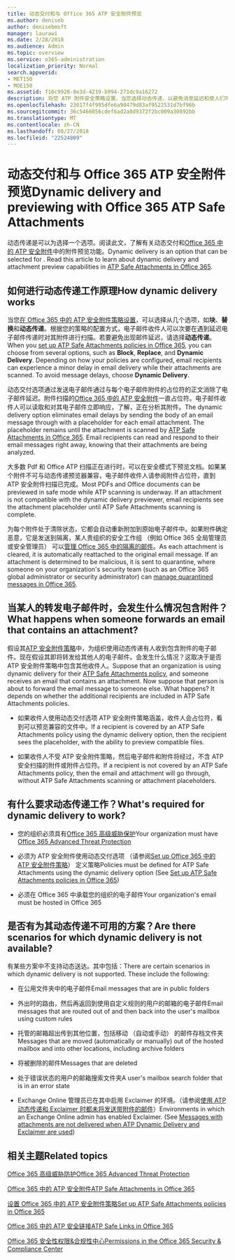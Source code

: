 ```yaml
---
title: 动态交付和与 Office 365 ATP 安全附件预览
ms.author: deniseb
author: denisebmsft
manager: laurawi
ms.date: 2/28/2018
ms.audience: Admin
ms.topic: overview
ms.service: o365-administration
localization_priority: Normal
search.appverid:
- MET150
- MOE150
ms.assetid: f16c9928-8e3d-4219-b994-271dc9a16272
description: 将您 ATP 附件安全策略设置，当您选择动态传递，以避免消息延迟和使人们可以预览正在被扫描的附件。
ms.openlocfilehash: 23017f4f995dfe6a90479d83af9522531d7bf96b
ms.sourcegitcommit: 36c5466056cdef6ad2a8d9372f2bc009a30892bb
ms.translationtype: MT
ms.contentlocale: zh-CN
ms.lasthandoff: 08/27/2018
ms.locfileid: "22524809"
---
```

# <a name="dynamic-delivery-and-previewing-with-office-365-atp-safe-attachments"></a><span data-ttu-id="7fc4d-103">动态交付和与 Office 365 ATP 安全附件预览</span><span class="sxs-lookup"><span data-stu-id="7fc4d-103">Dynamic delivery and previewing with Office 365 ATP Safe Attachments</span></span>

<span data-ttu-id="7fc4d-p101">动态传递是可以为选择一个选项。阅读此文，了解有关动态交付和[Office 365 中的 ATP 安全附件](atp-safe-attachments.md)中的附件预览功能。</span><span class="sxs-lookup"><span data-stu-id="7fc4d-p101">Dynamic delivery is an option that can be selected for . Read this article to learn about dynamic delivery and attachment preview capabilities in [ATP Safe Attachments in Office 365](atp-safe-attachments.md).</span></span>
  
## <a name="how-dynamic-delivery-works"></a><span data-ttu-id="7fc4d-106">如何进行动态传递工作原理</span><span class="sxs-lookup"><span data-stu-id="7fc4d-106">How dynamic delivery works</span></span>

<span data-ttu-id="7fc4d-p102">当您[在 Office 365 中的 ATP 安全附件策略设置](set-up-atp-safe-attachments-policies.md)，可以选择从几个选项，如**块**、**替换**和**动态传递**。根据您的策略的配置方式，电子邮件收件人可以次要在遇到延迟电子邮件传递时对其附件进行扫描。若要避免出现邮件延迟，请选择**动态传递**。</span><span class="sxs-lookup"><span data-stu-id="7fc4d-p102">When you [set up ATP Safe Attachments policies in Office 365](set-up-atp-safe-attachments-policies.md), you can choose from several options, such as **Block**, **Replace**, and **Dynamic Delivery**. Depending on how your policies are configured, email recipients can experience a minor delay in email delivery while their attachments are scanned. To avoid message delays, choose **Dynamic Delivery**.</span></span>
  
<span data-ttu-id="7fc4d-p103">动态交付选项通过发送电子邮件通过与每个电子邮件附件的占位符的正文消除了电子邮件延迟。附件扫描的[Office 365 中的 ATP 安全附件](atp-safe-attachments.md)一直占位符。电子邮件收件人可以读取和对其电子邮件立即响应，了解，正在分析其附件。</span><span class="sxs-lookup"><span data-stu-id="7fc4d-p103">The dynamic delivery option eliminates email delays by sending the body of an email message through with a placeholder for each email attachment. The placeholder remains until the attachment is scanned by [ATP Safe Attachments in Office 365](atp-safe-attachments.md). Email recipients can read and respond to their email messages right away, knowing that their attachments are being analyzed.</span></span>
  
<span data-ttu-id="7fc4d-p104">大多数 Pdf 和 Office ATP 扫描正在进行时，可以在安全模式下预览文档。如果某个附件不可与动态传递预览器兼容，电子邮件收件人请参阅附件占位符，直到 ATP 安全附件扫描已完成。</span><span class="sxs-lookup"><span data-stu-id="7fc4d-p104">Most PDFs and Office documents can be previewed in safe mode while ATP scanning is underway. If an attachment is not compatible with the dynamic delivery previewer, email recipients see the attachment placeholder until ATP Safe Attachments scanning is complete.</span></span>
  
<span data-ttu-id="7fc4d-p105">为每个附件处于清除状态，它都会自动重新附加到原始电子邮件中。如果附件确定恶意，它是发送到隔离，某人贵组织的安全工作组 （例如 Office 365 全局管理员或安全管理员） 可以[管理 Office 365 中的隔离的邮件](manage-quarantined-messages-and-files.md)。</span><span class="sxs-lookup"><span data-stu-id="7fc4d-p105">As each attachment is cleared, it is automatically reattached to the original email message. If an attachment is determined to be malicious, it is sent to quarantine, where someone on your organization's security team (such as an Office 365 global administrator or security administrator) can [manage quarantined messages in Office 365](manage-quarantined-messages-and-files.md).</span></span>
  
## <a name="what-happens-when-someone-forwards-an-email-that-contains-an-attachment"></a><span data-ttu-id="7fc4d-117">当某人的转发电子邮件时，会发生什么情况包含附件？</span><span class="sxs-lookup"><span data-stu-id="7fc4d-117">What happens when someone forwards an email that contains an attachment?</span></span>

<span data-ttu-id="7fc4d-p106">假设其[ATP 安全附件策略](set-up-atp-safe-attachments-policies.md)中，为组织使用动态传递有人收到包含附件的电子邮件。现在假设其即将转发给其他人的电子邮件。会发生什么情况？这取决于是否 ATP 安全附件策略中包含其他收件人。</span><span class="sxs-lookup"><span data-stu-id="7fc4d-p106">Suppose that an organization is using dynamic delivery for their [ATP Safe Attachments policy](set-up-atp-safe-attachments-policies.md), and someone receives an email that contains an attachment. Now suppose that person is about to forward the email message to someone else. What happens? It depends on whether the additional recipients are included in ATP Safe Attachments policies.</span></span>
  
- <span data-ttu-id="7fc4d-122">如果收件人使用动态交付选项 ATP 安全附件策略涵盖，收件人会占位符，看到可以预览兼容的文件中。</span><span class="sxs-lookup"><span data-stu-id="7fc4d-122">If a recipient is covered by an ATP Safe Attachments policy using the dynamic delivery option, then the recipient sees the placeholder, with the ability to preview compatible files.</span></span>
    
- <span data-ttu-id="7fc4d-123">如果收件人不受 ATP 安全附件策略，然后电子邮件和附件将经过，不含 ATP 安全扫描的附件或附件占位符。</span><span class="sxs-lookup"><span data-stu-id="7fc4d-123">If a recipient is not covered by an ATP Safe Attachments policy, then the email and attachment will go through, without ATP Safe Attachments scanning or attachment placeholders.</span></span>
    
## <a name="whats-required-for-dynamic-delivery-to-work"></a><span data-ttu-id="7fc4d-124">有什么要求动态传递工作？</span><span class="sxs-lookup"><span data-stu-id="7fc4d-124">What's required for dynamic delivery to work?</span></span>

- <span data-ttu-id="7fc4d-125">您的组织必须具有[Office 365 高级威胁保护](office-365-atp.md)</span><span class="sxs-lookup"><span data-stu-id="7fc4d-125">Your organization must have [Office 365 Advanced Threat Protection](office-365-atp.md)</span></span>
    
- <span data-ttu-id="7fc4d-126">必须为 ATP 安全附件使用动态交付选项 （请参阅[Set up Office 365 中的 ATP 安全附件策略](set-up-atp-safe-attachments-policies.md)） 定义策略</span><span class="sxs-lookup"><span data-stu-id="7fc4d-126">Policies must be defined for ATP Safe Attachments using the dynamic delivery option (See [Set up ATP Safe Attachments policies in Office 365](set-up-atp-safe-attachments-policies.md))</span></span>
    
- <span data-ttu-id="7fc4d-127">必须在 Office 365 中承载您的组织的电子邮件</span><span class="sxs-lookup"><span data-stu-id="7fc4d-127">Your organization's email must be hosted in Office 365</span></span>
    
## <a name="are-there-scenarios-for-which-dynamic-delivery-is-not-available"></a><span data-ttu-id="7fc4d-128">是否有为其动态传递不可用的方案？</span><span class="sxs-lookup"><span data-stu-id="7fc4d-128">Are there scenarios for which dynamic delivery is not available?</span></span>

<span data-ttu-id="7fc4d-p107">有某些方案中不支持动态送达。其中包括：</span><span class="sxs-lookup"><span data-stu-id="7fc4d-p107">There are certain scenarios in which dynamic delivery is not supported. These include the following:</span></span>
  
- <span data-ttu-id="7fc4d-131">在公用文件夹中的电子邮件</span><span class="sxs-lookup"><span data-stu-id="7fc4d-131">Email messages that are in public folders</span></span>
    
- <span data-ttu-id="7fc4d-132">外出时的路由，然后再返回到使用自定义规则的用户的邮箱的电子邮件</span><span class="sxs-lookup"><span data-stu-id="7fc4d-132">Email messages that are routed out of and then back into the user's mailbox using custom rules</span></span>
    
- <span data-ttu-id="7fc4d-133">托管的邮箱超出传到其他位置，包括移动 （自动或手动） 的邮件存档文件夹</span><span class="sxs-lookup"><span data-stu-id="7fc4d-133">Messages that are moved (automatically or manually) out of the hosted mailbox and into other locations, including archive folders</span></span>
    
- <span data-ttu-id="7fc4d-134">将被删除的邮件</span><span class="sxs-lookup"><span data-stu-id="7fc4d-134">Messages that are deleted</span></span>
    
- <span data-ttu-id="7fc4d-135">处于错误状态的用户的邮箱搜索文件夹</span><span class="sxs-lookup"><span data-stu-id="7fc4d-135">A user's mailbox search folder that is in an error state</span></span>
    
- <span data-ttu-id="7fc4d-p108">Exchange Online 管理员已在其中启用 Exclaimer 的环境。（请参阅[使用 ATP 动态传递和 Exclaimer 时都未将发送带附件的邮件](https://support.microsoft.com/help/4014438/messages-with-attachments-are-not-delivered-when-atp-dynamic-delivery)）</span><span class="sxs-lookup"><span data-stu-id="7fc4d-p108">Environments in which an Exchange Online admin has enabled Exclaimer. (See [Messages with attachments are not delivered when ATP Dynamic Delivery and Exclaimer are used](https://support.microsoft.com/help/4014438/messages-with-attachments-are-not-delivered-when-atp-dynamic-delivery))</span></span>
    
## <a name="related-topics"></a><span data-ttu-id="7fc4d-138">相关主题</span><span class="sxs-lookup"><span data-stu-id="7fc4d-138">Related topics</span></span>

[<span data-ttu-id="7fc4d-139">Office 365 高级威胁防护</span><span class="sxs-lookup"><span data-stu-id="7fc4d-139">Office 365 Advanced Threat Protection</span></span>](office-365-atp.md)
  
[<span data-ttu-id="7fc4d-140">Office 365 中的 ATP 安全附件</span><span class="sxs-lookup"><span data-stu-id="7fc4d-140">ATP Safe Attachments in Office 365</span></span>](atp-safe-attachments.md)
  
[<span data-ttu-id="7fc4d-141">设置 Office 365 中的 ATP 安全附件策略</span><span class="sxs-lookup"><span data-stu-id="7fc4d-141">Set up ATP Safe Attachments policies in Office 365</span></span>](set-up-atp-safe-attachments-policies.md)
  
[<span data-ttu-id="7fc4d-142">Office 365 中的 ATP 安全链接</span><span class="sxs-lookup"><span data-stu-id="7fc4d-142">ATP Safe Links in Office 365</span></span>](atp-safe-links.md)

[<span data-ttu-id="7fc4d-143">Office 365 安全性权限&amp;合规性中心</span><span class="sxs-lookup"><span data-stu-id="7fc4d-143">Permissions in the Office 365 Security &amp; Compliance Center</span></span>](permissions-in-the-security-and-compliance-center.md)
  

